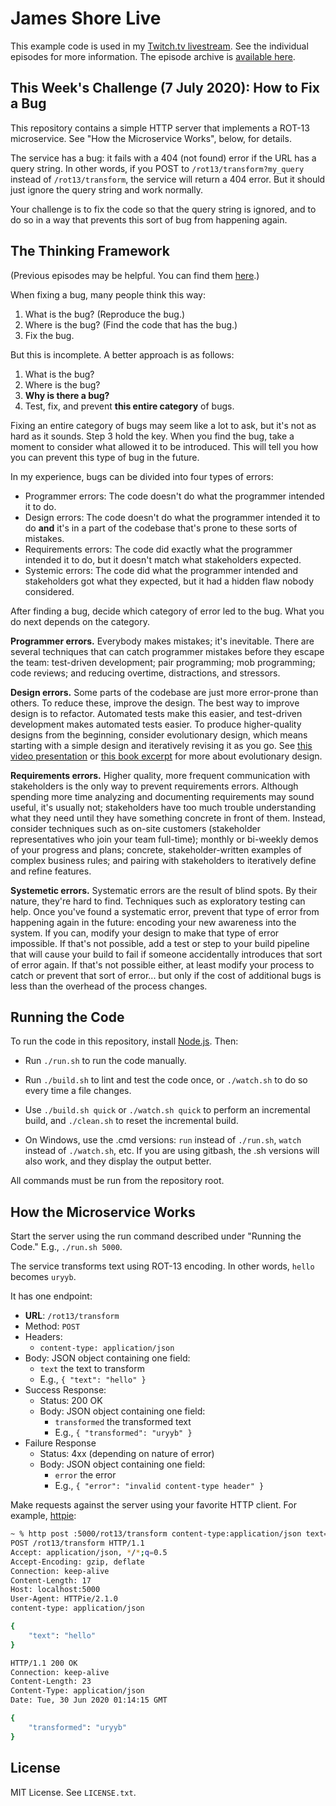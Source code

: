 James Shore Live
================

This example code is used in my [Twitch.tv livestream](https://www.twitch.tv/jamesshorelive). See the individual episodes for more information. The episode archive is [available here](https://www.jamesshore.com/Blog/Lunch-and-Learn/).


This Week's Challenge (7 July 2020): How to Fix a Bug
---------------------

This repository contains a simple HTTP server that implements a ROT-13 microservice. See "How the Microservice Works", below, for details.

The service has a bug: it fails with a 404 (not found) error if the URL has a query string. In other words, if you POST to `/rot13/transform?my_query` instead of `/rot13/transform`, the service will return a 404 error. But it should just ignore the query string and work normally.

Your challenge is to fix the code so that the query string is ignored, and to do so in a way that prevents this sort of bug from happening again.


The Thinking Framework
----------------------

(Previous episodes may be helpful. You can find them [here](https://www.jamesshore.com/Blog/Lunch-and-Learn/).)

When fixing a bug, many people think this way:

1. What is the bug? (Reproduce the bug.)
2. Where is the bug? (Find the code that has the bug.)
3. Fix the bug.

But this is incomplete. A better approach is as follows:

1. What is the bug?
2. Where is the bug?
3. **Why is there a bug?**
4. Test, fix, and prevent **this entire category** of bugs.

Fixing an entire category of bugs may seem like a lot to ask, but it's not as hard as it sounds. Step 3 hold the key. When you find the bug, take a moment to consider what allowed it to be introduced. This will tell you how you can prevent this type of bug in the future.

In my experience, bugs can be divided into four types of errors:

* Programmer errors: The code doesn't do what the programmer intended it to do.
* Design errors: The code doesn't do what the programmer intended it to do **and** it's in a part of the codebase that's prone to these sorts of mistakes.
* Requirements errors: The code did exactly what the programmer intended it to do, but it doesn't match what stakeholders expected.
* Systemic errors: The code did what the programmer intended and stakeholders got what they expected, but it had a hidden flaw nobody considered.

After finding a bug, decide which category of error led to the bug. What you do next depends on the category.

**Programmer errors.** Everybody makes mistakes; it's inevitable. There are several techniques that can catch programmer mistakes before they escape the team: test-driven development; pair programming; mob programming; code reviews; and reducing overtime, distractions, and stressors.

**Design errors.** Some parts of the codebase are just more error-prone than others. To reduce these, improve the design. The best way to improve design is to refactor. Automated tests make this easier, and test-driven development makes automated tests easier. To produce higher-quality designs from the beginning, consider evolutionary design, which means starting with a simple design and iteratively revising it as you go. See [this video presentation](https://www.jamesshore.com/In-the-News/Evolutionary-Design-Animated.html) or [this book excerpt](https://www.jamesshore.com/Agile-Book/incremental_design.html) for more about evolutionary design.

**Requirements errors.** Higher quality, more frequent communication with stakeholders is the only way to prevent requirements errors. Although spending more time analyzing and documenting requirements may sound useful, it's usually not; stakeholders have too much trouble understanding what they need until they have something concrete in front of them. Instead, consider techniques such as on-site customers (stakeholder representatives who join your team full-time); monthly or bi-weekly demos of your progress and plans; concrete, stakeholder-written examples of complex business rules; and pairing with stakeholders to iteratively define and refine features.

**Systemetic errors.** Systematic errors are the result of blind spots. By their nature, they're hard to find. Techniques such as exploratory testing can help. Once you've found a systematic error, prevent that type of error from happening again in the future: encoding your new awareness into the system. If you can, modify your design to make that type of error impossible. If that's not possible, add a test or step to your build pipeline that will cause your build to fail if someone accidentally introduces that sort of error again. If that's not possible either, at least modify your process to catch or prevent that sort of error... but only if the cost of additional bugs is less than the overhead of the process changes.


Running the Code
----------------

To run the code in this repository, install [Node.js](http://nodejs.org). Then:

* Run `./run.sh` to run the code manually.

* Run `./build.sh` to lint and test the code once, or `./watch.sh` to do so every time a file changes.

* Use `./build.sh quick` or `./watch.sh quick` to perform an incremental build, and `./clean.sh` to reset the incremental build.

* On Windows, use the .cmd versions: `run` instead of `./run.sh`, `watch` instead of `./watch.sh`, etc. If you are using gitbash, the .sh versions will also work, and they display the output better.

All commands must be run from the repository root.


How the Microservice Works
--------------------------

Start the server using the run command described under "Running the Code." E.g., `./run.sh 5000`.

The service transforms text using ROT-13 encoding. In other words, `hello` becomes `uryyb`.

It has one endpoint:

* **URL**: `/rot13/transform`
* Method: `POST`
* Headers:
	* `content-type: application/json`
* Body: JSON object containing one field:
  * `text` the text to transform
  * E.g., `{ "text": "hello" }`
* Success Response:
	* Status: 200 OK
	* Body: JSON object containing one field:
		* `transformed` the transformed text
		* E.g., `{ "transformed": "uryyb" }`
* Failure Response
	* Status: 4xx (depending on nature of error)
	* Body: JSON object containing one field:
		* `error` the error
		* E.g., `{ "error": "invalid content-type header" }`

Make requests against the server using your favorite HTTP client. For example, [httpie](https://httpie.org/):

```sh
~ % http post :5000/rot13/transform content-type:application/json text=hello -v
POST /rot13/transform HTTP/1.1
Accept: application/json, */*;q=0.5
Accept-Encoding: gzip, deflate
Connection: keep-alive
Content-Length: 17
Host: localhost:5000
User-Agent: HTTPie/2.1.0
content-type: application/json

{
    "text": "hello"
}

HTTP/1.1 200 OK
Connection: keep-alive
Content-Length: 23
Content-Type: application/json
Date: Tue, 30 Jun 2020 01:14:15 GMT

{
    "transformed": "uryyb"
}
```


License
-------

MIT License. See `LICENSE.txt`.